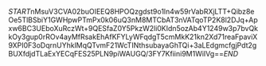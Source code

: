$START$nMsuV3CVA02buOIEEQ8HPOQzgdst9o1ln4w59rVabRXjLTT+Qibz8eOe5TlBSbiY1GWHpwPTmPx0k06uQ3nM8MTCbAT3nVATqoTP2K8l2DJq+Apxw6BC3UEboXuRczWt+9QESfaZ0Y5PkzW2li0KIdn5ozAb4Y1249w3p7bvQkkOy3gup0rROv4ayMfRsakEhAfKFYLyWFqdgT5cmMkK21kn2Xd71reaFpaviX9XPI0F3oDqrnUYhklMqQTvmF21WcTINthsubayaGhTQi+3aLEdgmcfgjPdt2gBUXfdjdTLaExYECqFES25PLN9piWAUGQ/3FY7Kfiini9M1WiIVg==$END$
